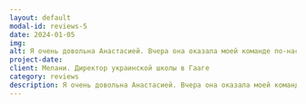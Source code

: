 ```yaml
---
layout: default
modal-id: reviews-5
date: 2024-01-05
img: 
alt: Я очень довольна Анастасией. Вчера она оказала моей команде по-настоящему качественную помощь во время нашего учебного дня. Старые шаблоны, ожидания, различия и сходства — все было подано в правильном тоне. Я с удовольствием сохраню ее номер, так как очень высоко оценила наше сотрудничество!
project-date: 
client: Мелани. Директор украинской школы в Гааге
category: reviews
description: Я очень довольна Анастасией. Вчера она оказала моей команде по-настоящему качественную помощь во время нашего учебного дня. Старые шаблоны, ожидания, различия и сходства — все было подано в правильном тоне. Я с удовольствием сохраню ее номер, так как очень высоко оценила наше сотрудничество!
---
```

